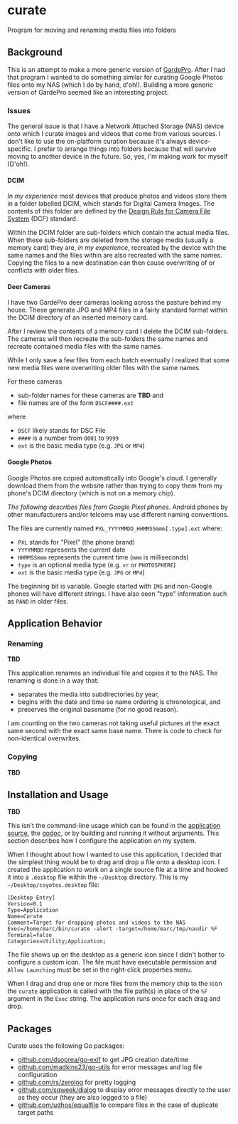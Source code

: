 # curate
Program for moving and renaming media files into folders

## Background

This is an attempt to make a more generic version of
[GardePro](https://github.com/madkins23/gardepro).
After I had that program I wanted to do something similar for
curating Google Photos files onto my NAS (which I do by hand, d'oh!).
Building a more generic version of GardePro seemed like an interesting project.

### Issues

The general issue is that I have a Network Attached Storage (NAS) device
onto which I curate images and videos that come from various sources.
I don't like to use the on-platform curation because it's always device-specific.
I prefer to arrange things into folders because that will survive moving to another device in the future.
So, yes, I'm making work for myself (D'oh!).

#### DCIM

_In my experience_ most devices that produce photos and videos store them
in a folder labelled DCIM, which stands for Digital Camera Images.
The contents of this folder are defined by the
[Design Rule for Camera File System](https://en.wikipedia.org/wiki/Design_rule_for_Camera_File_system)
(DCF) standard.

Within the DCIM folder are sub-folders which contain the actual media files.
When these sub-folders are deleted from the storage media (usually a memory card)
they are, _in my experience_, recreated by the device with the same names
and the files within are also recreated with the same names.
Copying the files to a new destination can then cause overwriting of
or conflicts with older files.

#### Deer Cameras

I have two GardePro deer cameras looking across the pasture behind my house.
These generate JPG and MP4 files in a fairly standard format
within the DCIM directory of an inserted memory card.

After I review the contents of a memory card I delete the DCIM sub-folders.
The cameras will then recreate the sub-folders the same names
and recreate contained media files with the same names.

While I only save a few files from each batch eventually I realized that
some new media files were overwriting older files with the same names.

For these cameras

* sub-folder names for these cameras are **TBD** and
* file names are of the form `DSCF####.ext`

where

* `DSCF` likely stands for DSC File
* `####` is a number from `0001` to `9999`
* `ext` is the basic media type (e.g. `JPG` or `MP4`)

#### Google Photos

Google Photos are copied automatically into Google's cloud.
I generally download them from the website rather than trying to copy
them from my phone's DCIM directory (which is not on a memory chip).

_The following describes files from Google Pixel phones_.
Android phones by other manufacturers and/or telcoms
may use different naming conventions.

The files are currently named `PXL_YYYYMMDD_HHMMSSmmm[.type].ext` where:

* `PXL` stands for "Pixel" (the phone brand)
* `YYYYMMDD` represents the current date
* `HHMMSSmmm` represents the current time (`mmm` is milliseconds)
* `type` is an optional media type (e.g. `vr` or `PHOTOSPHERE`)
* `ext` is the basic media type (e.g. `JPG` or `MP4`)

The beginning bit is variable.
Google started with `IMG` and non-Google phones will have different strings.
I have also seen "type" information such as `PANO` in older files.

## Application Behavior

### Renaming

**TBD**

This application renames an individual file and copies it to the NAS.
The renaming is done in a way that:

* separates the media into subdirectories by year,
* begins with the date and time so name ordering is chronological, and
* preserves the original basename (for no good reason).

I am counting on the two cameras not taking useful pictures
at the exact same second with the exact same base name.
There is code to check for non-identical overwrites.

### Copying

**TBD**

## Installation and Usage

**TBD**

This isn't the command-line usage which can be found in the
[application source](https://github.com/madkins23/curate/blob/main/cmd/curate/curate.go),
the [godoc](https://pkg.go.dev/github.com/madkins23/curate/cmd/curate),
or by building and running it without arguments.
This section describes how I configure the application on my system.

When I thought about how I wanted to use this application,
I decided that the simplest thing would be to drag and drop
a file onto a desktop icon.
I created the application to work on a single source file at a time
and hooked it into a `.desktop` file within the `~/Desktop` directory.
This is my `~/Desktop/coyotes.desktop` file:

    [Desktop Entry]
    Version=0.1
    Type=Application
    Name=Curate
    Comment=Target for dropping photos and videos to the NAS
    Exec=/home/marc/bin/curate -alert -target=/home/marc/tmp/nasdir %F
    Terminal=false
    Categories=Utility;Application;

The file shows up on the desktop as a generic icon
since I didn't bother to configure a custom icon.
The file must have executable permission and
`Allow Launching` must be set in the right-click properties menu.

When I drag and drop one or more files from the memory chip to the icon
the `curate` application is called with
the  file path(s) in place of the `%F` argument in the `Exec` string.
The application runs once for each drag and drop.

## Packages

Curate uses the following Go packages:

* [github.com/dsoprea/go-exif](https://github.com/dsoprea/go-exif) to get JPG creation date/time
* [github.com/madkins23/go-utils](https://github.com/madkins23/go-utils) for error messages and log file configuration
* [github.com/rs/zerolog](https://github.com/rs/zerolog) for pretty logging
* [github.com/sqweek/dialog](https://github.com/sqweek/dialog)
  to display error messages directly to the user as they occur
  (they are also logged to a file)
* [github.com/udhos/equalfile](https://github.com/udhos/equalfile) to compare files
  in the case of duplicate target paths
